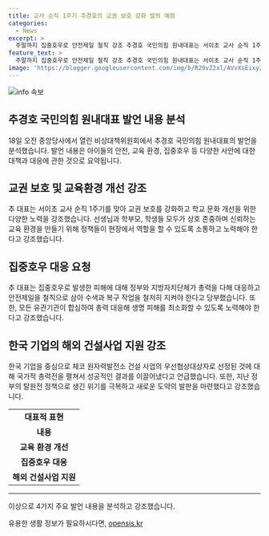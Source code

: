 ```yaml
---
title: 교사 순직 1주기 추경호의 교권 보호 강화 발의 예정
categories:
  - News
excerpt: >
  주말까지 집중호우로 안전제일 철칙 강조 추경호 국민의힘 원내대표는 서이초 교사 순직 1주기를 맞아 교권 보호 강화 노력을 약속하며 현장 대응에 주력하겠다고 전했습니다. 또한 집중호우로 발생한 피해로부터 안전을 최우선으로 한 수색과 복구 작업을 당부하며, 팀 코리아가 체코 원자력발전소 건설 사업의 우선협상대상자로 선정된 것을 주목하며 원전 수출을 위한 총력을 달라고 요청했습니다.
feature_text: >
  주말까지 집중호우로 안전제일 철칙 강조 추경호 국민의힘 원내대표는 서이초 교사 순직 1주기를 맞아 교권 보호 강화 노력을 약속하며 현장 대응에 주력하겠다고 전했습니다. 또한 집중호우로 발생한 피해로부터 안전을 최우선으로 한 수색과 복구 작업을 당부하며, 팀 코리아가 체코 원자력발전소 건설 사업의 우선협상대상자로 선정된 것을 주목하며 원전 수출을 위한 총력을 달라고 요청했습니다.
image: 'https://blogger.googleusercontent.com/img/b/R29vZ2xl/AVvXsEixyZcFfHzMRdzZMjFBmAUKJYCLCGyLL1o632UiGVXcaFdKo_bkvkuCioo0uUKlGfBVcT3P84aROyZIXSBEx3Aw5nCQ3pTgDom1WDC4m8eifvWiAmWEEVb4x6G_l8C0QH225ldMjyaFvpxGEBGNO37VmDTDMHGhJPq73UglMfDca1-0aw/s1600/blogspot.png'
---
```


<p><img src="https://blogger.googleusercontent.com/img/b/R29vZ2xl/AVvXsEixyZcFfHzMRdzZMjFBmAUKJYCLCGyLL1o632UiGVXcaFdKo_bkvkuCioo0uUKlGfBVcT3P84aROyZIXSBEx3Aw5nCQ3pTgDom1WDC4m8eifvWiAmWEEVb4x6G_l8C0QH225ldMjyaFvpxGEBGNO37VmDTDMHGhJPq73UglMfDca1-0aw/s1600/blogspot.png" alt="info 속보" /></p>

<h2 data-ke-size="size26">추경호 국민의힘 원내대표 발언 내용 분석</h2>

<p data-ke-size="size16">18일 오전 중앙당사에서 열린 비상대책위원회에서 추경호 국민의힘 원내대표의 발언을 분석했습니다. 발언 내용은 아이들의 안전, 교육 환경, 집중호우 등 다양한 사안에 대한 대책과 대응에 관한 것으로 요약됩니다.</p>

<h2 data-ke-size="size26">교권 보호 및 교육환경 개선 강조</h2>

<p data-ke-size="size16">추 대표는 서이초 교사 순직 1주기를 맞아 교권 보호를 강화하고 학교 문화 개선을 위한 다양한 노력을 강조했습니다. 선생님과 학부모, 학생들 모두가 상호 존중하며 신뢰하는 교육 환경을 만들기 위해 정책들이 현장에서 역할을 할 수 있도록 소통하고 노력해야 한다고 강조했습니다.</p>

<h2 data-ke-size="size26">집중호우 대응 요청</h2>

<p data-ke-size="size16">추 대표는 집중호우로 발생한 피해에 대해 정부와 지방자치단체가 총력을 다해 대응하고 안전제일을 철칙으로 삼아 수색과 복구 작업을 철저히 지켜야 한다고 당부했습니다. 또한, 모든 유관기관이 합심하여 총력 대응해 생명 피해를 최소화할 수 있도록 노력해야 한다고 강조했습니다.</p>

<h2 data-ke-size="size26">한국 기업의 해외 건설사업 지원 강조</h2>

<p data-ke-size="size16">한국 기업을 중심으로 체코 원자력발전소 건설 사업의 우선협상대상자로 선정된 것에 대해 국가적 총력전을 펼쳐서 성공적인 결과를 이끌어냈다고 언급했습니다. 또한, 지난 정부의 탈원전 정책으로 생긴 위기를 극복하고 새로운 도약의 발판을 마련했다고 강조했습니다.</p>

<table>
<tbody>
<tr>
<td style="text-align: center; height: 17px;"><b>대표적 표현</b></td>
</tr>
<tr>
<td style="text-align: center; height: 17px;"><b>내용</b></td>
</tr>
<tr>
<td style="text-align: center; height: 17px;"><b>교육 환경 개선</b></td>
</tr>
<tr>
<td style="text-align: center; height: 17px;"><b>집중호우 대응</b></td>
</tr>
<tr>
<td style="text-align: center; height: 17px;"><b>해외 건설사업 지원</b></td>
</tr>
</tbody>
</table>

<hr>

<p>이상으로 4가지 주요 발언 내용을 분석하고 강조했습니다.</p>
유용한 생활 정보가 필요하시다면, <a href="https://opensis.kr" rel="dofollow">opensis.kr</a>



